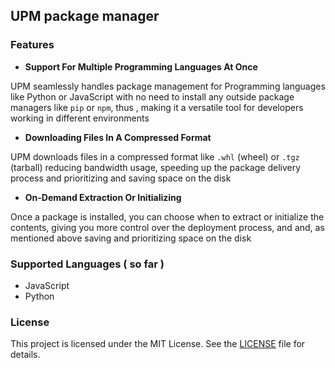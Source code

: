 ## UPM package manager

### Features

- **Support For Multiple Programming Languages At Once**

UPM seamlessly handles package management for Programming languages like Python or JavaScript with no 
need to install any outside package managers like `pip` or `npm`, thus , making it a versatile tool for developers
working in different environments

- **Downloading Files In A Compressed Format**

UPM downloads files in a compressed format like `.whl` (wheel) or `.tgz` (tarball) reducing bandwidth usage, speeding
up the package delivery process and prioritizing and saving space on the disk 

- **On-Demand Extraction Or Initializing**

Once a package is installed, you can choose when to extract or initialize the contents, giving you more control 
over the deployment process, and and, as mentioned above saving and prioritizing space on the disk

### Supported Languages ( so far )
* JavaScript
* Python

### License
This project is licensed under the MIT License. See the [LICENSE](LICENSE) file for details.

